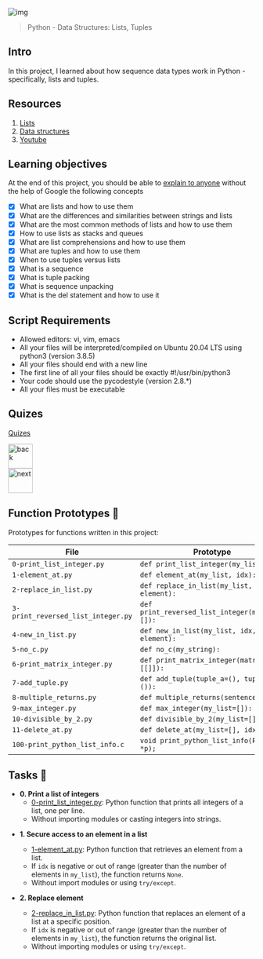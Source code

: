 ![img](https://assets.imaginablefutures.com/media/images/ALX_Logo.max-200x150.png)

> Python - Data Structures: Lists, Tuples

## Intro

In this project, I learned about how sequence data types work in
Python - specifically, lists and tuples.

## Resources

1. [Lists](https://docs.python.org/3/tutorial/introduction.html#lists)
2. [Data structures ](https://docs.python.org/3/tutorial/datastructures.html)
3. [Youtube](https://www.youtube.com/watch?v=A1HUzrvS-Pw)

## Learning objectives

At the end of this project, you should be able to [explain to anyone](https://fs.blog/feynman-learning-technique/) without the help of Google the following concepts

- [x] What are lists and how to use them
- [x] What are the differences and similarities between strings and lists
- [x] What are the most common methods of lists and how to use them
- [x] How to use lists as stacks and queues
- [x] What are list comprehensions and how to use them
- [x] What are tuples and how to use them
- [x] When to use tuples versus lists
- [x] What is a sequence
- [x] What is tuple packing
- [x] What is sequence unpacking
- [x] What is the del statement and how to use it

## Script Requirements

- Allowed editors: vi, vim, emacs
- All your files will be interpreted/compiled on Ubuntu 20.04 LTS using python3 (version 3.8.5)
- All your files should end with a new line
- The first line of all your files should be exactly #!/usr/bin/python3
- Your code should use the pycodestyle (version 2.8.\*)
- All your files must be executable

## Quizes

[Quizes](./quiz.md)

<div style='postion:relative'>
<a href="../0x02-python-import_modules"><img src="https://www.svgrepo.com/show/94045/back.svg" alt="back" width="50px"></a></div>

<div style='postion:relative'><a href="../0x04-python-more_data_structures"><img src="https://www.svgrepo.com/show/326975/chevron-forward-circle-sharp.svg" alt="next" width="50px"></a></div>

## Function Prototypes :floppy_disk:

Prototypes for functions written in this project:

| File                               | Prototype                                      |
| ---------------------------------- | ---------------------------------------------- |
| `0-print_list_integer.py`          | `def print_list_integer(my_list=[]):`          |
| `1-element_at.py`                  | `def element_at(my_list, idx):`                |
| `2-replace_in_list.py`             | `def replace_in_list(my_list, idx, element):`  |
| `3-print_reversed_list_integer.py` | `def print_reversed_list_integer(my_list=[]):` |
| `4-new_in_list.py`                 | `def new_in_list(my_list, idx, element):`      |
| `5-no_c.py`                        | `def no_c(my_string):`                         |
| `6-print_matrix_integer.py`        | `def print_matrix_integer(matrix=[[]]):`       |
| `7-add_tuple.py`                   | `def add_tuple(tuple_a=(), tuple_b=()):`       |
| `8-multiple_returns.py`            | `def multiple_returns(sentence):`              |
| `9-max_integer.py`                 | `def max_integer(my_list=[]):`                 |
| `10-divisible_by_2.py`             | `def divisible_by_2(my_list=[]):`              |
| `11-delete_at.py`                  | `def delete_at(my_list=[], idx=0):`            |
| `100-print_python_list_info.c`     | `void print_python_list_info(PyObject *p);`    |

## Tasks :page_with_curl:

- **0. Print a list of integers**
  - [0-print_list_integer.py](./0-print_list_integer.py): Python function that prints all
    integers of a list, one per line.
  - Without importing modules or casting integers into strings.

* **1. Secure access to an element in a list**

  - [1-element_at.py](./1-element_at.py): Python function that retrieves an element
    from a list.
  - If `idx` is negative or out of range (greater than the number of elements in
    `my_list`), the function returns `None`.
  - Without import modules or using `try/except`.

* **2. Replace element**
  - [2-replace_in_list.py](./2-replace_in_list.py): Python function that replaces an element
    of a list at a specific position.
  - If `idx` is negative or out of range (greater than the number of elements
    in `my_list`), the function returns the original list.
  - Without importing modules or using `try/except`.
